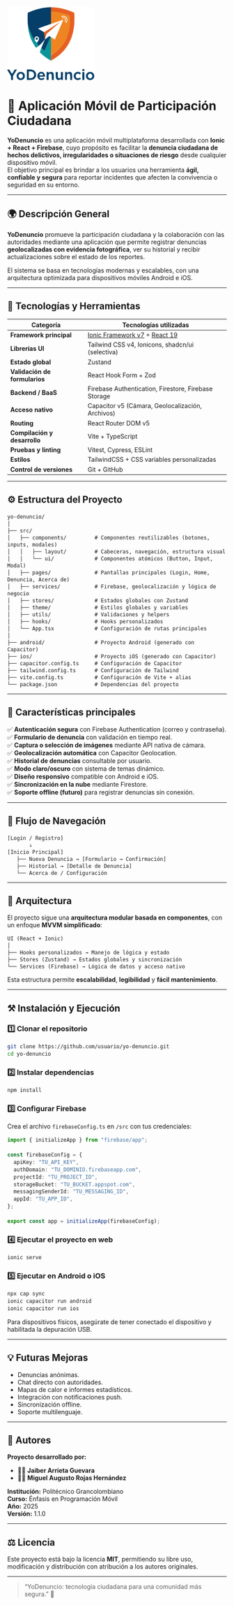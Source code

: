 <img src="./src/assets/images/LogoYodenuncio.png" alt="Logo YoDenuncio" width="200">

# 📱 Aplicación Móvil de Participación Ciudadana

**YoDenuncio** es una aplicación móvil multiplataforma desarrollada con **Ionic + React + Firebase**, cuyo propósito es facilitar la **denuncia ciudadana de hechos delictivos, irregularidades o situaciones de riesgo** desde cualquier dispositivo móvil.  
El objetivo principal es brindar a los usuarios una herramienta **ágil, confiable y segura** para reportar incidentes que afecten la convivencia o seguridad en su entorno.

---

## 🌍 Descripción General

**YoDenuncio** promueve la participación ciudadana y la colaboración con las autoridades mediante una aplicación que permite registrar denuncias **geolocalizadas con evidencia fotográfica**, ver su historial y recibir actualizaciones sobre el estado de los reportes.

El sistema se basa en tecnologías modernas y escalables, con una arquitectura optimizada para dispositivos móviles Android e iOS.

---

## 🧠 Tecnologías y Herramientas

| Categoría                     | Tecnologías utilizadas                                                             |
| ----------------------------- | ---------------------------------------------------------------------------------- |
| **Framework principal**       | [Ionic Framework v7](https://ionicframework.com/) + [React 19](https://react.dev/) |
| **Librerías UI**              | Tailwind CSS v4, Ionicons, shadcn/ui (selectiva)                                   |
| **Estado global**             | Zustand                                                                            |
| **Validación de formularios** | React Hook Form + Zod                                                              |
| **Backend / BaaS**            | Firebase Authentication, Firestore, Firebase Storage                               |
| **Acceso nativo**             | Capacitor v5 (Cámara, Geolocalización, Archivos)                                   |
| **Routing**                   | React Router DOM v5                                                                |
| **Compilación y desarrollo**  | Vite + TypeScript                                                                  |
| **Pruebas y linting**         | Vitest, Cypress, ESLint                                                            |
| **Estilos**                   | TailwindCSS + CSS variables personalizadas                                         |
| **Control de versiones**      | Git + GitHub                                                                       |

---

## ⚙️ Estructura del Proyecto

```
yo-denuncio/
│
├── src/
│   ├── components/         # Componentes reutilizables (botones, inputs, modales)
│   │   ├── layout/         # Cabeceras, navegación, estructura visual
│   │   └── ui/             # Componentes atómicos (Button, Input, Modal)
│   ├── pages/              # Pantallas principales (Login, Home, Denuncia, Acerca de)
│   ├── services/           # Firebase, geolocalización y lógica de negocio
│   ├── stores/             # Estados globales con Zustand
│   ├── theme/              # Estilos globales y variables
│   ├── utils/              # Validaciones y helpers
│   ├── hooks/              # Hooks personalizados
│   └── App.tsx             # Configuración de rutas principales
│
├── android/                # Proyecto Android (generado con Capacitor)
├── ios/                    # Proyecto iOS (generado con Capacitor)
├── capacitor.config.ts     # Configuración de Capacitor
├── tailwind.config.ts      # Configuración de Tailwind
├── vite.config.ts          # Configuración de Vite + alias
└── package.json            # Dependencias del proyecto
```

---

## 🚀 Características principales

✅ **Autenticación segura** con Firebase Authentication (correo y contraseña).  
✅ **Formulario de denuncia** con validación en tiempo real.  
✅ **Captura o selección de imágenes** mediante API nativa de cámara.  
✅ **Geolocalización automática** con Capacitor Geolocation.  
✅ **Historial de denuncias** consultable por usuario.  
✅ **Modo claro/oscuro** con sistema de temas dinámico.  
✅ **Diseño responsivo** compatible con Android e iOS.  
✅ **Sincronización en la nube** mediante Firestore.  
✅ **Soporte offline (futuro)** para registrar denuncias sin conexión.

---

## 🧩 Flujo de Navegación

```
[Login / Registro]
       ↓
[Inicio Principal]
   ├── Nueva Denuncia → [Formulario → Confirmación]
   ├── Historial → [Detalle de Denuncia]
   └── Acerca de / Configuración
```

---

## 🧭 Arquitectura

El proyecto sigue una **arquitectura modular basada en componentes**, con un enfoque **MVVM simplificado**:

```
UI (React + Ionic)
│
├── Hooks personalizados → Manejo de lógica y estado
├── Stores (Zustand) → Estados globales y sincronización
└── Services (Firebase) → Lógica de datos y acceso nativo
```

Esta estructura permite **escalabilidad**, **legibilidad** y **fácil mantenimiento**.

---

## ⚒️ Instalación y Ejecución

### 1️⃣ Clonar el repositorio

```bash
git clone https://github.com/usuario/yo-denuncio.git
cd yo-denuncio
```

### 2️⃣ Instalar dependencias

```bash
npm install
```

### 3️⃣ Configurar Firebase

Crea el archivo `firebaseConfig.ts` en `/src` con tus credenciales:

```ts
import { initializeApp } from "firebase/app";

const firebaseConfig = {
  apiKey: "TU_API_KEY",
  authDomain: "TU_DOMINIO.firebaseapp.com",
  projectId: "TU_PROJECT_ID",
  storageBucket: "TU_BUCKET.appspot.com",
  messagingSenderId: "TU_MESSAGING_ID",
  appId: "TU_APP_ID",
};

export const app = initializeApp(firebaseConfig);
```

### 4️⃣ Ejecutar el proyecto en web

```bash
ionic serve
```

### 5️⃣ Ejecutar en Android o iOS

```bash
npx cap sync
ionic capacitor run android
ionic capacitor run ios
```

Para dispositivos físicos, asegúrate de tener conectado el dispositivo y habilitada la depuración USB.

---

## 💡 Futuras Mejoras

- Denuncias anónimas.
- Chat directo con autoridades.
- Mapas de calor e informes estadísticos.
- Integración con notificaciones push.
- Sincronización offline.
- Soporte multilenguaje.

---

## 👥 Autores

**Proyecto desarrollado por:**

- 🧑‍💻 **Jaiber Arrieta Guevara**
- 🧑‍💻 **Miguel Augusto Rojas Hernández**

**Institución:** Politécnico Grancolombiano  
**Curso:** Énfasis en Programación Móvil  
**Año:** 2025  
**Versión:** 1.1.0

---

## ⚖️ Licencia

Este proyecto está bajo la licencia **MIT**, permitiendo su libre uso, modificación y distribución con atribución a los autores originales.

---

> “YoDenuncio: tecnología ciudadana para una comunidad más segura.” 🚨
